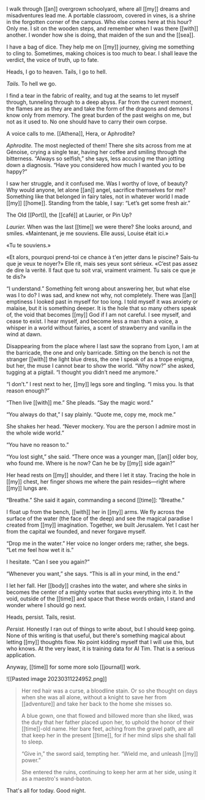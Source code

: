 I walk through [[an]] overgrown schoolyard, where all [[my]] dreams and misadventures lead me. A portable classroom, covered in vines, is a shrine in the forgotten corner of the campus. Who else comes here at this hour? Only me. I sit on the wooden steps, and remember when I was there [[with]] another. I wonder how she is doing, that maiden of the sun and the [[sea]].

I have a bag of dice. They help me on [[my]] journey, giving me something to cling to. Sometimes, making choices is too much to bear. I shall leave the verdict, the voice of truth, up to fate.

Heads, I go to heaven. Tails, I go to hell.

*Tails.* To hell we go.

I find a tear in the fabric of reality, and tug at the seams to let myself through, tunneling through to a deep abyss. Far from the current moment, the flames are as they are and take the form of the dragons and demons I know only from memory. The great burden of the past weighs on me, but not as it used to. No one should have to carry their own corpse.

A voice calls to me. [[Athena]], Hera, or Aphrodite?

*Aphrodite.* The most neglected of them! There she sits across from me at Génoise, crying a single tear, having her coffee and smiling through the bitterness. “Always so selfish,” she says, less accusing me than jotting down a diagnosis. “Have you considered how much I wanted you to be happy?”

I saw her struggle, and it confused me. Was I worthy of love, of beauty? Why would anyone, let alone [[an]] angel, sacrifice themselves for me? Something like that belonged in fairy tales, not in whatever world I made [[my]] [[home]]. Standing from the table, I say: “Let’s get some fresh air.”

The Old [[Port]], the [[café]] at Laurier, or Pin Up?

*Laurier.* When was the last [[time]] we were there? She looks around, and smiles. «Maintenant, je me souviens. Elle aussi, Louise était ici.»

«Tu te souviens.»

«Et alors, pourquoi prend-toi ce chance à t'en jetter dans le piscine? Sais-tu que je veux te noyer?» Elle rit, mais ses yeux sont sérieux. «C’est pas assez de dire la verité. Il faut que tu soit vrai, vraiment vraiment. Tu sais ce que je te dis?»

“I understand.” Something felt wrong about answering her, but what else was I to do? I was sad, and knew not why, not completely. There was [[an]] emptiness I looked past in myself for too long. I told myself it was anxiety or malaise, but it is something deeper. It is the hole that so many others speak of, the void that becomes [[my]] God if I am not careful. I see myself, and cease to exist. I hear myself, and become less a man than a voice, a whisper in a world without fairies, a scent of strawberry and vanilla in the wind at dawn.

Disappearing from the place where I last saw the soprano from Lyon, I am at the barricade, the one and only barricade. Sitting on the bench is not the stranger [[with]] the light blue dress, the one I speak of as a trope enigma, but her, the muse I cannot bear to show the world. “Why now?” she asked, tugging at a pigtail. “I thought you didn’t need me anymore.”

“I don’t.” I rest next to her, [[my]] legs sore and tingling. “I miss you. Is that reason enough?”

“Then live [[with]] me.” She pleads. “Say the magic word.”

“You always do that,” I say plainly. “Quote me, copy me, mock me.”

She shakes her head. “Never mockery. You are the person I admire most in the whole wide world.”

“You have no reason to.”

“You lost sight,” she said. “There once was a younger man, [[an]] older boy, who found me. Where is he now? Can he be by [[my]] side again?”

Her head rests on [[my]] shoulder, and there I let it stay. Tracing the hole in [[my]] chest, her finger shows me where the pain resides—right where [[my]] lungs are.

“Breathe.” She said it again, commanding a second [[time]]: “Breathe.”

I float up from the bench, [[with]] her in [[my]] arms. We fly across the surface of the water (the face of the deep) and see the magical paradise I created from [[my]] imagination. Together, we built Jerusalem. Yet I cast her from the capital we founded, and never forgave myself.

“Drop me in the water.” Her voice no longer orders me; rather, she begs. “Let me feel how wet it is.”

I hesitate. “Can I see you again?”

“Whenever you want,” she says. “This is all in your mind, in the end.”

I let her fall. Her [[body]] crashes into the water, and where she sinks in becomes the center of a mighty vortex that sucks everything into it. In the void, outside of the [[time]] and space that these words ordain, I stand and wonder where I should go next.

Heads, persist. Tails, resist.

*Persist.* Honestly I ran out of things to write about, but I should keep going. None of this writing is that useful, but there's something magical about letting [[my]] thoughts flow. No point kidding myself that I will use this, but who knows. At the very least, it is training data for AI Tim. That is a serious application.

Anyway, [[time]] for some more solo [[journal]] work.

![[Pasted image 20230311224952.png]]

>Her red hair was a curse, a bloodline stain. Or so she thought on days when she was all alone, without a knight to save her from [[adventure]] and take her back to the home she misses so.
>
>A blue gown, one that flowed and billowed more than she liked, was the duty that her father placed upon her, to uphold the honor of their [[time]]-old name. Her bare feet, aching from the gravel path, are all that keep her in the present [[time]], for if her mind slips she shall fall to sleep.
>
>“Give in,” the sword said, tempting her. “Wield me, and unleash [[my]] power.”
>
>She entered the ruins, continuing to keep her arm at her side, using it as a maestro's wand-baton.

That's all for today. Good night.